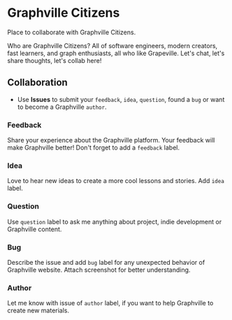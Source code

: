 # Graphville Citizens
Place to collaborate with Graphville Citizens.

Who are Graphville Citizens? All of software engineers, modern creators, fast learners, and graph enthusiasts, all who like Grapeville. Let's chat, let's share thoughts, let's collab here!

## Collaboration

- Use **Issues** to submit your `feedback`, `idea`, `question`, found a `bug` or want to become a Graphville `author`.

### Feedback
Share your experience about the Graphville platform. Your feedback will make Graphville better! Don't forget to add a `feedback` label.

### Idea
Love to hear new ideas to create a more cool lessons and stories. Add `idea` label.

### Question
Use `question` label to ask me anything about project, indie development or Graphville content.

### Bug
Describe the issue and add `bug` label for any unexpected behavior of Graphville website. Attach screenshot for better understanding.

### Author
Let me know with issue of `author` label, if you want to help Graphville to create new materials.

